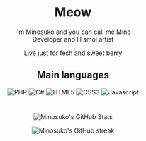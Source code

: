 <h1 align="center" width="100%">Meow</h1>
<p align="center" width="100%">I'm Minosuko and you can call me Mino<br>Developer and lil smol artist</p>

<p align="center" width="100%">Live just for fesh and sweet berry</p>

<h2 align="center" width="100%">Main languages</h2>
<p align="center" width="100%">
  <img alt="PHP" src="https://img.shields.io/badge/php-%23777BB4.svg?&style=for-the-badge&logo=php&logoColor=white"/>
  <img alt="C#" src="https://img.shields.io/badge/c%23%20-%23239120.svg?&style=for-the-badge&logo=c-sharp&logoColor=white"/>
  <img alt="HTML5" src="https://img.shields.io/badge/html5-%23E34F26.svg?&style=for-the-badge&logo=html5&logoColor=white"/>
  <img alt="CSS3" src="https://img.shields.io/badge/css3-%231572B6.svg?&style=for-the-badge&logo=css3&logoColor=white"/>
  <img alt="Javascript" src="https://img.shields.io/badge/javascript-%23F7DF1E6.svg?&style=for-the-badge&logo=Javascript&logoColor=white"/>
</p>

#  

<p align="center" width="100%">
  <img alt="Minosuko's GitHub Stats" src="https://github-readme-stats.vercel.app/api?username=Minosuko&theme=tokyonight&hide_border=true&bg_color=0D111700"/>
</p>
<p align="center" width="100%">
  <img alt="Minosuko's GitHub streak" src="https://github-readme-streak-stats.herokuapp.com?user=Minosuko&theme=tokyonight&hide_border=true&border_radius=15&date_format=j%2Fn%5B%2FY%5D&background=0D111700"/>
</p>
